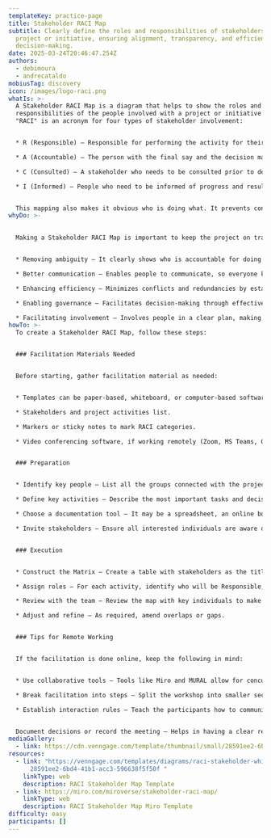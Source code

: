 ```yaml
---
templateKey: practice-page
title: Stakeholder RACI Map
subtitle: Clearly define the roles and responsibilities of stakeholders in a
  project or initiative, ensuring alignment, transparency, and efficiency in
  decision-making.
date: 2025-03-24T20:46:47.254Z
authors:
  - debimoura
  - andrecataldo
mobiusTag: discovery
icon: /images/logo-raci.png
whatIs: >-
  A Stakeholder RACI Map is a diagram that helps to show the roles and
  responsibilities of the people involved with a project or initiative. The word
  "RACI" is an acronym for four types of stakeholder involvement:


  * R (Responsible) – Responsible for performing the activity for their execution. (Core Team)

  * A (Accountable) – The person with the final say and the decision maker. 

  * C (Consulted) – A stakeholder who needs to be consulted prior to decisions or actions. (Support Team)

  * I (Informed) – People who need to be informed of progress and results.


  This mapping also makes it obvious who is doing what. It prevents confusion and enhances collaboration in the project.
whyDo: >-
  

  Making a Stakeholder RACI Map is important to keep the project on track and running smoothly. Its main advantages are:


  * Removing ambiguity – It clearly shows who is accountable for doing what.

  * Better communication – Enables people to communicate, so everyone knows how involved they are.

  * Enhancing efficiency – Minimizes conflicts and redundancies by establishing well-defined roles.

  * Enabling governance – Facilitates decision-making through effective dispensation of authority.

  * Facilitating involvement – Involves people in a clear plan, making them take part effectively.
howTo: >-
  To create a Stakeholder RACI Map, follow these steps:


  ### Facilitation Materials Needed


  Before starting, gather facilitation material as needed:


  * Templates can be paper-based, whiteboard, or computer-based software like Miro, MURAL, Trello, and Excel.

  * Stakeholders and project activities list.

  * Markers or sticky notes to mark RACI categories.

  * Video conferencing software, if working remotely (Zoom, MS Teams, Google Meet, etc.).


  ### Preparation


  * Identify key people – List all the groups connected with the project.

  * Define key activities – Describe the most important tasks and decisions that must be defined.

  * Choose a documentation tool – It may be a spreadsheet, an online board, or even hard copy.

  * Invite stakeholders – Ensure all interested individuals are aware of the process and its importance.


  ### Execution


  * Construct the Matrix – Create a table with stakeholders as the title and activities as column one.

  * Assign roles – For each activity, identify who will be Responsible, Accountable, Consulted, and Informed.

  * Review with the team – Review the map with key individuals to make sure duties are understood.

  * Adjust and refine – As required, amend overlaps or gaps.


  ### Tips for Remote Working


  If the facilitation is done online, keep the following in mind:


  * Use collaborative tools – Tools like Miro and MURAL allow for concurrent visualization and editing.

  * Break facilitation into steps – Split the workshop into smaller sections to keep everybody engaged.

  * Establish interaction rules – Teach the participants how to communicate and give feedback in the session.


  Document decisions or record the meeting – Helps in having a clear record of tasks and justifications. The Stakeholder RACI Map assists in making us better at managing people on a project. It ensures everyone is aware of what they need to do on the project. Utilising this structured approach, implementing this map can significantly increase team efficiency and success!
mediaGallery:
  - link: https://cdn.venngage.com/template/thumbnail/small/28591ee2-6bd4-41b1-acc3-596638f5f50f.webp
resources:
  - link: "https://venngage.com/templates/diagrams/raci-stakeholder-whiteboard-map-\
      28591ee2-6bd4-41b1-acc3-596638f5f50f "
    linkType: web
    description: RACI Stakeholder Map Template
  - link: https://miro.com/miroverse/stakeholder-raci-map/
    linkType: web
    description: RACI Stakeholder Map Miro Template
difficulty: easy
participants: []
---
```

